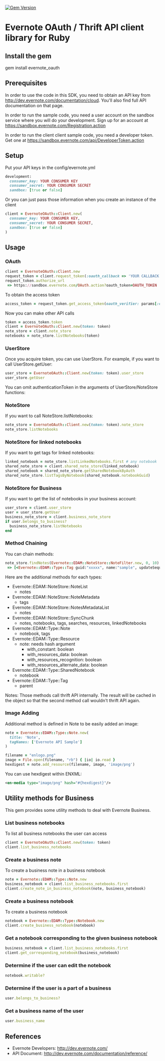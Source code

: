 [![Gem Version](https://badge.fury.io/rb/evernote_oauth.png)](http://badge.fury.io/rb/evernote_oauth)

Evernote OAuth / Thrift API client library for Ruby
===================================================

Install the gem
---------------
gem install evernote_oauth

Prerequisites
-------------
In order to use the code in this SDK, you need to obtain an API key from http://dev.evernote.com/documentation/cloud. You'll also find full API documentation on that page.

In order to run the sample code, you need a user account on the sandbox service where you will do your development. Sign up for an account at https://sandbox.evernote.com/Registration.action 

In order to run the client client sample code, you need a developer token. Get one at https://sandbox.evernote.com/api/DeveloperToken.action

Setup
-----
Put your API keys in the config/evernote.yml
```ruby
development:
  consumer_key: YOUR CONSUMER KEY
  consumer_secret: YOUR CONSUMER SECRET
  sandbox: [true or false]
```
Or you can just pass those information when you create an instance of the client
```ruby
client = EvernoteOAuth::Client.new(
  consumer_key: YOUR CONSUMER KEY,
  consumer_secret: YOUR CONSUMER SECRET,
  sandbox: [true or false]
)
```

Usage
-----
### OAuth ###
```ruby
client = EvernoteOAuth::Client.new
request_token = client.request_token(:oauth_callback => 'YOUR CALLBACK URL')
request_token.authorize_url
 => https://sandbox.evernote.com/OAuth.action?oauth_token=OAUTH_TOKEN
```
To obtain the access token
```ruby
access_token = request_token.get_access_token(oauth_verifier: params[:oauth_verifier])
```
Now you can make other API calls
```ruby
token = access_token.token
client = EvernoteOAuth::Client.new(token: token)
note_store = client.note_store
notebooks = note_store.listNotebooks(token)
```

### UserStore ###
Once you acquire token, you can use UserStore. For example, if you want to call UserStore.getUser:
```ruby
user_store = EvernoteOAuth::Client.new(token: token).user_store
user_store.getUser
```
You can omit authenticationToken in the arguments of UserStore/NoteStore functions:

### NoteStore ###
If you want to call NoteStore.listNotebooks:
```ruby
note_store = EvernoteOAuth::Client.new(token: token).note_store
note_store.listNotebooks
```

### NoteStore for linked notebooks ###
If you want to get tags for linked notebooks:
```ruby
linked_notebook = note_store.listLinkedNotebooks.first # any notebook
shared_note_store = client.shared_note_store(linked_notebook)
shared_notebook = shared_note_store.getSharedNotebookByAuth
shared_note_store.listTagsByNotebook(shared_notebook.notebookGuid)
```

### NoteStore for Business ###
If you want to get the list of notebooks in your business account:
```ruby
user_store = client.user_store
user = user_store.getUser
business_note_store = client.business_note_store
if user.belongs_to_business?
  business_note_store.listNotebooks
end
```

### Method Chaining ###
You can chain methods:
```ruby
note_store.findNotes(Evernote::EDAM::NoteStore::NoteFilter.new, 0, 10).first.tags.first.parent
 => [<Evernote::EDAM::Type::Tag guid:"xxxxx", name:"sample", updateSequenceNum:100>]
```
Here are the additional methods for each types:

- Evernote::EDAM::NoteStore::NoteList
  - notes
- Evernote::EDAM::NoteStore::NoteMetadata
  - tags
- Evernote::EDAM::NoteStore::NotesMetadataList
  - notes
- Evernote::EDAM::NoteStore::SyncChunk
  - notes, notebooks, tags, searches, resources, linkedNotebooks
- Evernote::EDAM::Type::Note
  - notebook, tags
- Evernote::EDAM::Type::Resource
  - note: needs hash argument
      - with_constant: boolean
      - with_resources_data: boolean
      - with_resources_recognition: boolean
      - with_resources_alternate_data: boolean
- Evernote::EDAM::Type::SharedNotebook
  - notebook
- Evernote::EDAM::Type::Tag
  - parent

Notes: Those methods call thrift API internally.  The result will be cached in the object so that the second method call wouldn't thrift API again.

### Image Adding ###
Additional method is defined in Note to be easily added an image:
```ruby
note = Evernote::EDAM::Type::Note.new(
  title: 'Note',
  tagNames: ['Evernote API Sample']
)

filename = "enlogo.png"
image = File.open(filename, "rb") { |io| io.read }
hexdigest = note.add_resource(filename, image, 'image/png')
```
You can use hexdigest within ENXML:
```xml
<en-media type="image/png" hash="#{hexdigest}"/>
```

Utility methods for Business
----------------------------
This gem provides some utility methods to deal with Evernote Business.

### List business notebooks ###
To list all business notebooks the user can access
```ruby
client = EvernoteOAuth::Client.new(token: token)
client.list_business_notebooks
```

### Create a business note ###
To create a business note in a business notebook
```ruby
note = Evernote::EDAM::Type::Note.new
business_notebook = client.list_business_notebooks.first
client.create_note_in_business_notebook(note, business_notebook)
```

### Create a business notebook ###
To create a business notebook
```ruby
notebook = Evernote::EDAM::Type::Notebook.new
client.create_business_notebook(notebook)
```

### Get a notebook corresponding to the given business notebook ###
```ruby
business_notebook = client.list_business_notebooks.first
client.get_corresponding_notebook(business_notebook)
```

### Determine if the user can edit the notebook ###
```ruby
notebook.writable?
```

### Determine if the user is a part of a business ###
```ruby
user.belongs_to_business?
```

### Get a business name of the user ###
```ruby
user.business_name
```

References
----------
- Evernote Developers: http://dev.evernote.com/
- API Document: http://dev.evernote.com/documentation/reference/

